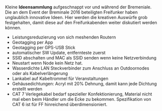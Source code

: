 Kleine **Ideensammlung** aufgeschnappt vor und während der Bremeniale. Die an dem Event der Breminale 2016 beteiligten Freifunker haben unglaublich innovative Ideen. Hier werden die kreativen Auswürfe grob festgehalten, damit diese auf den Freifunkabenden weiter diskutiert werden können.

* Leistungsreduzierung von sich meshenden Routern
* Geotagging per App
* Geotagging per GPS-USB Stick
* automatischer SW Update, entfernteste zuerst
* SSID abschalten und MAC als SSID senden wenn keine Netzverbindung
* Neustart wenn Node kein Netz hat.
* Wasserdichte LAN Steckverbinder zum Anschluss an Outdoornodes oder als Kabelverlängerung
* Lankabel auf Kabeltrommel für Veranstaltungen
* Gehäusedichtungen: Acryl mit 20% Dehnung, damit kann jede Dichtung erstellt werden
* CAT 7 Verlegekabel bedarf spezieller Konfektionierung, Material nicht mal eben beim Händler um die Ecke zu bekommen. Spezifikation von CAT 6 ist für FF hinreichend überdimensioniert.